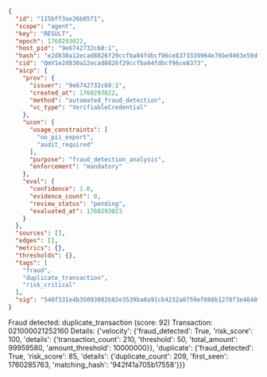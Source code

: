 ```json
{
  "id": "115bff3ae26b85f1",
  "scope": "agent",
  "key": "RESULT",
  "epoch": 1760293022,
  "host_pid": "9e6742732c60:1",
  "hash": "e2d830a12ecad8826f29ccfba84fdbcf96ce8373339964e76be9463e59df420a",
  "cid": "QmV1e2d830a12ecad8826f29ccfba84fdbcf96ce8373",
  "aicp": {
    "prov": {
      "issuer": "9e6742732c60:1",
      "created_at": 1760293022,
      "method": "automated_fraud_detection",
      "vc_type": "VerifiableCredential"
    },
    "ucon": {
      "usage_constraints": [
        "no_pii_export",
        "audit_required"
      ],
      "purpose": "fraud_detection_analysis",
      "enforcement": "mandatory"
    },
    "eval": {
      "confidence": 1.0,
      "evidence_count": 0,
      "review_status": "pending",
      "evaluated_at": 1760293023
    }
  },
  "sources": [],
  "edges": [],
  "metrics": {},
  "thresholds": {},
  "tags": [
    "fraud",
    "duplicate_transaction",
    "risk_critical"
  ],
  "sig": "548f331e4b35093002b82e3539ba0a91cb4232a0759ef868b1278f3e4648fd8b"
}
```

Fraud detected: duplicate_transaction (score: 92)
Transaction: 021000021252160
Details: {'velocity': {'fraud_detected': True, 'risk_score': 100, 'details': {'transaction_count': 210, 'threshold': 50, 'total_amount': 99959580, 'amount_threshold': 10000000}}, 'duplicate': {'fraud_detected': True, 'risk_score': 85, 'details': {'duplicate_count': 209, 'first_seen': 1760285763, 'matching_hash': '942f41a705b17558'}}}